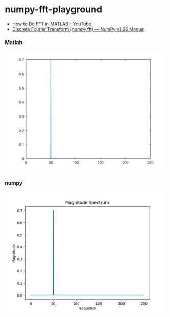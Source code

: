 numpy-fft-playground
====================
- [How to Do FFT in MATLAB - YouTube](https://www.youtube.com/watch?v=XEbV7WfoOSE)
- [Discrete Fourier Transform (numpy.fft) — NumPy v1.26 Manual](https://numpy.org/doc/stable/reference/routines.fft.html)

### Matlab
![](./matlab/0.7_magnitude_50hz.jpg)

### numpy
![](./output.jpg)
